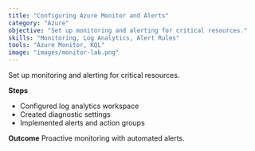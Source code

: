 ```yaml
---
title: "Configuring Azure Monitor and Alerts"
category: "Azure"
objective: "Set up monitoring and alerting for critical resources."
skills: "Monitoring, Log Analytics, Alert Rules"
tools: "Azure Monitor, KQL"
image: "images/monitor-lab.png"
---
```


Set up monitoring and alerting for critical resources.

**Steps**
- Configured log analytics workspace
- Created diagnostic settings
- Implemented alerts and action groups

**Outcome**
Proactive monitoring with automated alerts.
